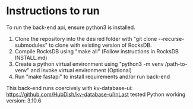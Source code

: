 # Instructions to run
 
To run the back-end api, ensure python3 is installed.
1. Clone the repository into the desired folder with "git clone --recurse-submodules" to clone with existing version of RocksDB.
2. Compile RocksDB using "make all" (Follow instructions in RocksDB INSTALL.md)
3. Create a python virtual environment using "python3 -m venv /path-to-venv" and invoke virtual environment (Optional)
4. Run "make fastapi" to install requirements and/or run back-end

This back-end runs coercively with kv-database-ui: https://github.com/HubDish/kv-database-ui\nLast tested Python working version: 3.10.6
